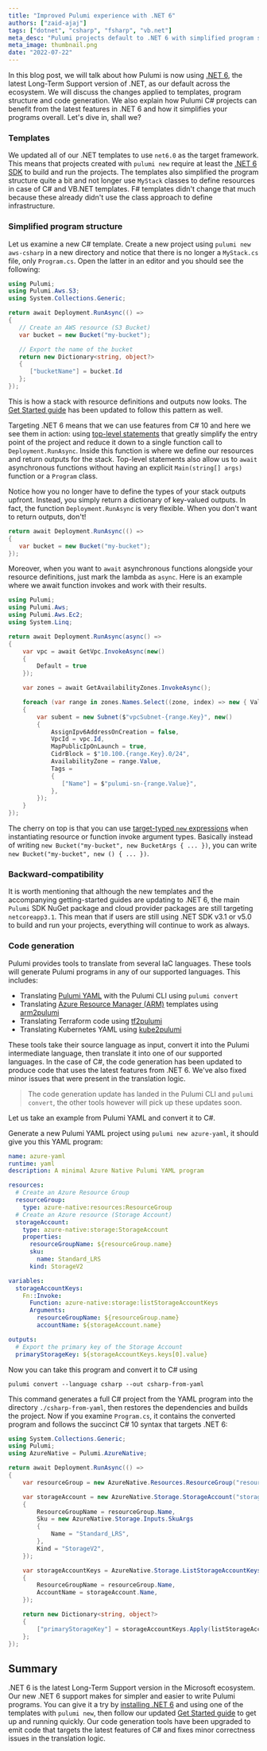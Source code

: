 ```yaml
---
title: "Improved Pulumi experience with .NET 6"
authors: ["zaid-ajaj"]
tags: ["dotnet", "csharp", "fsharp", "vb.net"]
meta_desc: "Pulumi projects default to .NET 6 with simplified program structure and leaner generated C# code"
meta_image: thumbnail.png
date: "2022-07-22"
---
```


In this blog post, we will talk about how Pulumi is now using [.NET 6](https://docs.microsoft.com/en-us/dotnet/core/whats-new/dotnet-6), the latest Long-Term Support version of .NET, as our default across the ecosystem. We will discuss the changes applied to templates, program structure and code generation. We also explain how Pulumi C# projects can benefit from the latest features in .NET 6 and how it simplifies your programs overall. Let's dive in, shall we?

<!--more-->

### Templates

We updated all of our .NET templates to use `net6.0` as the target framework. This means that projects created with `pulumi new` require at least the [.NET 6 SDK](https://dotnet.microsoft.com/en-us/download/dotnet/6.0) to build and run the projects. The templates also simplified the program structure quite a bit and not longer use `MyStack` classes to define resources in case of C# and VB.NET templates. F# templates didn't change that much because these already didn't use the class approach to define infrastructure.

### Simplified program structure

Let us examine a new C# template. Create a new project using `pulumi new aws-csharp` in a new directory and notice that there is no longer a `MyStack.cs` file, only `Program.cs`. Open the latter in an editor and you should see the following:

```cs
using Pulumi;
using Pulumi.Aws.S3;
using System.Collections.Generic;

return await Deployment.RunAsync(() =>
{
   // Create an AWS resource (S3 Bucket)
   var bucket = new Bucket("my-bucket");

   // Export the name of the bucket
   return new Dictionary<string, object?>
   {
      ["bucketName"] = bucket.Id
   };
});
```

This is how a stack with resource definitions and outputs now looks. The [Get Started guide](https://www.pulumi.com/docs/get-started/) has been updated to follow this pattern as well.

Targeting .NET 6 means that we can use features from C# 10 and here we see them in action: using [top-level statements](https://docs.microsoft.com/en-us/dotnet/csharp/whats-new/tutorials/top-level-statements) that greatly simplify the entry point of the project and reduce it down to a single function call to `Deployment.RunAsync`. Inside this function is where we define our resources and return outputs for the stack. Top-level statements also allow us to `await` asynchronous functions without having an explicit `Main(string[] args)` function or a `Program` class.

Notice how you no longer have to define the types of your stack outputs upfront. Instead, you simply return a dictionary of key-valued outputs. In fact, the function `Deployment.RunAsync` is very flexible. When you don't want to return outputs, don't!

```cs
return await Deployment.RunAsync(() =>
{
   var bucket = new Bucket("my-bucket");
});
```

Moreover, when you want to `await` asynchronous functions alongside your resource definitions, just mark the lambda as `async`. Here is an example where we await function invokes and work with their results.

```cs
using Pulumi;
using Pulumi.Aws;
using Pulumi.Aws.Ec2;
using System.Linq;

return await Deployment.RunAsync(async() =>
{
    var vpc = await GetVpc.InvokeAsync(new()
    {
        Default = true  
    });

    var zones = await GetAvailabilityZones.InvokeAsync();

    foreach (var range in zones.Names.Select((zone, index) => new { Value = zone, Key = index }))
    {
        var subent = new Subnet($"vpcSubnet-{range.Key}", new()
        {
            AssignIpv6AddressOnCreation = false,
            VpcId = vpc.Id,
            MapPublicIpOnLaunch = true,
            CidrBlock = $"10.100.{range.Key}.0/24",
            AvailabilityZone = range.Value,
            Tags =
            {
               ["Name"] = $"pulumi-sn-{range.Value}",
            },
        });
    }
});
```

The cherry on top is that you can use [target-typed `new` expressions](https://docs.microsoft.com/en-us/dotnet/csharp/language-reference/proposals/csharp-9.0/target-typed-new) when instantiating resource or function invoke argument types. Basically instead of writing `new Bucket("my-bucket", new BucketArgs { ... })`, you can write `new Bucket("my-bucket", new () { ... })`.

### Backward-compatibility

It is worth mentioning that although the new templates and the accompanying getting-started guides are updating to .NET 6, the main `Pulumi` SDK NuGet package and cloud provider packages are still targeting `netcoreapp3.1`. This mean that if users are still using .NET SDK v3.1 or v5.0 to build and run your projects, everything will continue to work as always.

### Code generation

Pulumi provides tools to translate from several IaC languages. These tools will generate Pulumi programs in any of our supported languages. This includes:

- Translating [Pulumi YAML](https://www.pulumi.com/docs/languages-sdks/yaml/) with the Pulumi CLI using `pulumi convert`
- Translating [Azure Resource Manager (ARM)](https://docs.microsoft.com/en-us/azure/azure-resource-manager/templates/overview) templates using [arm2pulumi](https://www.pulumi.com/arm2pulumi/)
- Translating Terraform code using [tf2pulumi](https://www.pulumi.com/tf2pulumi/)
- Translating Kubernetes YAML using [kube2pulumi](https://www.pulumi.com/kube2pulumi/)

These tools take their source language as input, convert it into the Pulumi intermediate language, then translate it into one of our supported languages. In the case of C#, the code generation has been updated to produce code that uses the latest features from .NET 6. We've also fixed minor issues that were present in the translation logic.

> The code generation update has landed in the Pulumi CLI and `pulumi convert`, the other tools however will pick up these updates soon.

Let us take an example from Pulumi YAML and convert it to C#.

Generate a new Pulumi YAML project using `pulumi new azure-yaml`, it should give you this YAML program:

```yaml
name: azure-yaml
runtime: yaml
description: A minimal Azure Native Pulumi YAML program

resources:
  # Create an Azure Resource Group
  resourceGroup:
    type: azure-native:resources:ResourceGroup
  # Create an Azure resource (Storage Account)
  storageAccount:
    type: azure-native:storage:StorageAccount
    properties:
      resourceGroupName: ${resourceGroup.name}
      sku:
        name: Standard_LRS
      kind: StorageV2

variables:
  storageAccountKeys:
    Fn::Invoke:
      Function: azure-native:storage:listStorageAccountKeys
      Arguments:
        resourceGroupName: ${resourceGroup.name}
        accountName: ${storageAccount.name}

outputs:
  # Export the primary key of the Storage Account
  primaryStorageKey: ${storageAccountKeys.keys[0].value}
```

Now you can take this program and convert it to C# using

```
pulumi convert --language csharp --out csharp-from-yaml
```

This command generates a full C# project from the YAML program into the directory `./csharp-from-yaml`, then restores the dependencies and builds the project. Now if you examine `Program.cs`, it contains the converted program and follows the succinct C# 10 syntax that targets .NET 6:

```csharp
using System.Collections.Generic;
using Pulumi;
using AzureNative = Pulumi.AzureNative;

return await Deployment.RunAsync(() =>
{
    var resourceGroup = new AzureNative.Resources.ResourceGroup("resourceGroup");

    var storageAccount = new AzureNative.Storage.StorageAccount("storageAccount", new()
    {
        ResourceGroupName = resourceGroup.Name,
        Sku = new AzureNative.Storage.Inputs.SkuArgs
        {
            Name = "Standard_LRS",
        },
        Kind = "StorageV2",
    });

    var storageAccountKeys = AzureNative.Storage.ListStorageAccountKeys.Invoke(new()
    {
        ResourceGroupName = resourceGroup.Name,
        AccountName = storageAccount.Name,
    });

    return new Dictionary<string, object?>
    {
        ["primaryStorageKey"] = storageAccountKeys.Apply(listStorageAccountKeysResult => listStorageAccountKeysResult.Keys[0]?.Value),
    };
});
```

## Summary

.NET 6 is the latest Long-Term Support version in the Microsoft ecosystem. Our new .NET 6 support makes for simpler and easier to write Pulumi programs. You can give it a try by [installing .NET 6](https://dotnet.microsoft.com/en-us/download/dotnet/6.0) and using one of the templates with `pulumi new`, then follow our updated [Get Started guide](https://www.pulumi.com/docs/get-started/) to get up and running quickly. Our code generation tools have been upgraded to emit code that targets the latest features of C# and fixes minor correctness issues in the translation logic.
